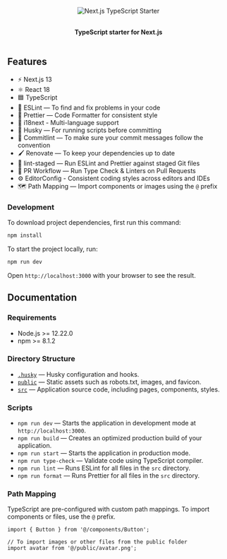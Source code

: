 <p align="center">
  <img src="https://images.velog.io/images/henrynoowah/post/93456689-0b3f-4e18-a543-1f8ded385b18/next_TS.png" alt="Next.js TypeScript Starter">
</p>

<br />

<div align="center"><strong>TypeScript starter for Next.js</strong></div>

<br />

## Features

- ⚡️ Next.js 13
- ⚛️ React 18
- 🟦️ TypeScript
- 📏 ESLint — To find and fix problems in your code
- 🌟 Prettier — Code Formatter for consistent style
- 🎌 i18next - Multi-language support
- 🐶 Husky — For running scripts before committing
- 🏴󠁭󠁨󠁬󠁿 Commitlint — To make sure your commit messages follow the convention
- 🖌 Renovate — To keep your dependencies up to date
- 🚦 lint-staged — Run ESLint and Prettier against staged Git files
- 👷 PR Workflow — Run Type Check & Linters on Pull Requests
- ⚙️ EditorConfig - Consistent coding styles across editors and IDEs
- 🗺️ Path Mapping — Import components or images using the `@` prefix

### Development

To download project dependencies, first run this command:

```bash
npm install
```

To start the project locally, run:

```bash
npm run dev
```

Open `http://localhost:3000` with your browser to see the result.

## Documentation

### Requirements

- Node.js >= 12.22.0
- npm >= 8.1.2

### Directory Structure

- [`.husky`](.husky) — Husky configuration and hooks.<br>
- [`public`](./public) — Static assets such as robots.txt, images, and favicon.<br>
- [`src`](./src) — Application source code, including pages, components, styles.

### Scripts

- `npm run dev` — Starts the application in development mode at `http://localhost:3000`.
- `npm run build` — Creates an optimized production build of your application.
- `npm run start` — Starts the application in production mode.
- `npm run type-check` — Validate code using TypeScript compiler.
- `npm run lint` — Runs ESLint for all files in the `src` directory.
- `npm run format` — Runs Prettier for all files in the `src` directory.

### Path Mapping

TypeScript are pre-configured with custom path mappings. To import components or files, use the `@` prefix.

```tsx
import { Button } from '@/components/Button';

// To import images or other files from the public folder
import avatar from '@/public/avatar.png';
```
